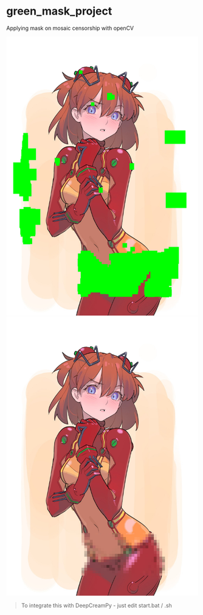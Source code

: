 # green_mask_project
Applying mask on mosaic censorship with openCV

<p align="center">
	<img src="https://github.com/rekaxua/green_mask_project/blob/master/decensor_input/asuka.png" width="800">
  <img src="https://github.com/rekaxua/green_mask_project/blob/master/decensor_input_original/asuka.png" width="800">
</p>


>To integrate this with DeepCreamPy - just edit start.bat / .sh
